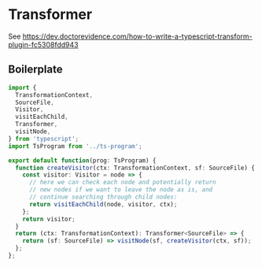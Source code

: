 # Transformer

See https://dev.doctorevidence.com/how-to-write-a-typescript-transform-plugin-fc5308fdd943

## Boilerplate

```ts
import {
  TransformationContext,
  SourceFile,
  Visitor,
  visitEachChild,
  Transformer,
  visitNode,
} from 'typescript';
import TsProgram from '../ts-program';

export default function(prog: TsProgram) {
  function createVisitor(ctx: TransformationContext, sf: SourceFile) {
    const visitor: Visitor = node => {
      // here we can check each node and potentially return
      // new nodes if we want to leave the node as is, and
      // continue searching through child nodes:
      return visitEachChild(node, visitor, ctx);
    };
    return visitor;
  }
  return (ctx: TransformationContext): Transformer<SourceFile> => {
    return (sf: SourceFile) => visitNode(sf, createVisitor(ctx, sf));
  };
};
```

